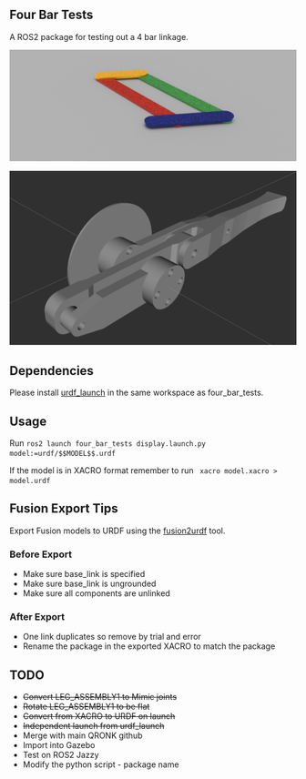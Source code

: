 ## Four Bar Tests

A ROS2 package for testing out a 4 bar linkage.

![Alt text](./images/4Bar-Top.png "Four Bar Linkage CAD")

![Alt text](./images/Leg-Assembly.png "Qronk_leg in RVIZ")

## Dependencies

Please install [urdf_launch](https://github.com/ros/urdf_launch) in the same workspace as four_bar_tests.

## Usage

Run ```ros2 launch four_bar_tests display.launch.py model:=urdf/$$MODEL$$.urdf```

If the model is in XACRO format remember to run ``` xacro model.xacro > model.urdf```  

## Fusion Export Tips
Export Fusion models to URDF using the [fusion2urdf](https://github.com/16cra40/fusion2urdf) tool.
### Before Export
* Make sure base_link is specified
* Make sure base_link is ungrounded
* Make sure all components are unlinked

### After Export
* One link duplicates so remove by trial and error
* Rename the package in the exported XACRO to match the package


## TODO
* ~~Convert LEG_ASSEMBLY1 to Mimic joints~~
* ~~Rotate LEG_ASSEMBLY1 to be flat~~
* ~~Convert from XACRO to URDF on launch~~
* ~~Independent launch from urdf_launch~~
* Merge with main QRONK github
* Import into Gazebo
* Test on ROS2 Jazzy
* Modify the python script - package name